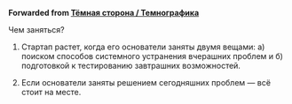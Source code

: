 **Forwarded from [Тёмная сторона / Темнографика](https://t.me/temno/1694)**

Чем заняться?

1. Стартап растет, когда его основатели заняты двумя вещами: а) поиском способов системного устранения вчерашних проблем и б) подготовкой к тестированию завтрашних возможностей.

2. Если основатели заняты решением сегодняшних проблем — всё стоит на месте.